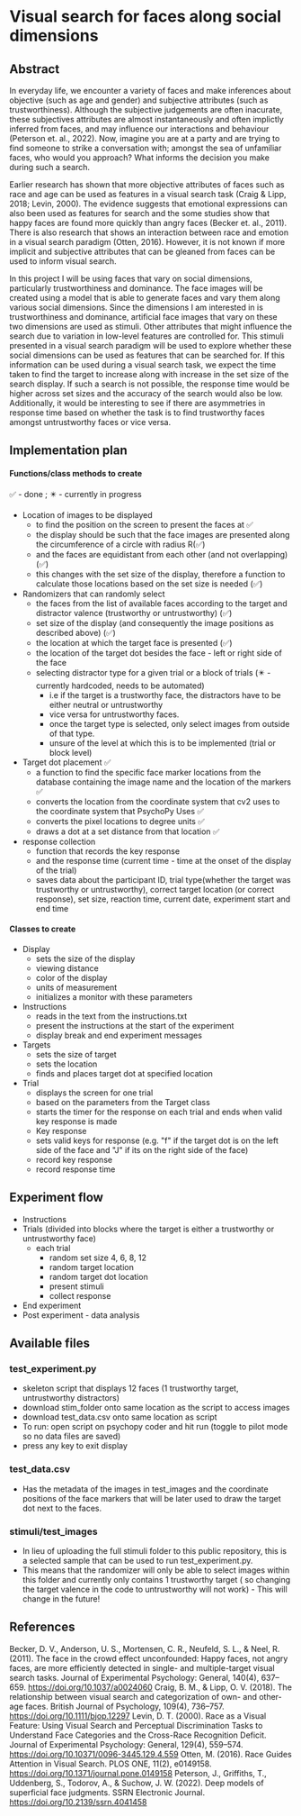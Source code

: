 # Visual search for faces along social dimensions

## Abstract

In everyday life, we encounter a variety of faces and make inferences about objective (such as age and gender) and subjective attributes (such as trustworthiness). Although the subjective judgements are often inacurate, these subjectives attributes are almost instantaneously and often implictly inferred from faces, and may influence our interactions and behaviour (Peterson et. al., 2022). Now, imagine you are at a party and are trying to find someone to strike a conversation with; amongst the sea of unfamiliar faces, who would you approach? What informs the decision you make during such a search. 

Earlier research has shown that more objective attributes of faces such as race and age can be used as features in a visual search task (Craig & Lipp, 2018; Levin, 2000). The evidence suggests that emotional expressions can also been used as features for search and the some studies show that happy faces are found more quickly than angry faces (Becker et. al., 2011). There is also research that shows an interaction between race and emotion in a visual search paradigm (Otten, 2016). However, it is not known if more implicit and subjective attributes that can be gleaned from faces can be used to inform visual search. 

In this project I will be using faces that vary on social dimensions, particularly trustworthiness and dominance. The face images will be created using a model that is able to generate faces and vary them along various social dimensions. Since the dimensions I am interested in is trustworthiness and dominance, artificial face images that vary on these two dimensions are used as stimuli. Other attributes that might influence the search due to variation in low-level features are controlled for. This stimuli presented in a visual search paradigm will be used to explore whether these social dimensions can be used as features that can be searched for. If this information can be used during a visual search task, we expect the time taken to find the target to increase along with increase in the set size of the search display. If such a search is not possible, the response time would be higher across set sizes and the accuracy of the search would also be low. Additionally, it would be interesting to see if there are asymmetries in response time based on whether the task is to find trustworthy faces amongst untrustworthy faces or vice versa. 

## Implementation plan
#### Functions/class methods to create 
✅ - done ; ✴️ - currently in progress 
- Location of images to be displayed
    - to find the position on the screen to present the faces at ✅
    - the display should be such that the face images are presented along the circumference of a circle with radius R(✅)
    - and the faces are equidistant from each other (and not overlapping) (✅)
    - this changes with the set size of the display, therefore a function to calculate those locations based on the set size is needed (✅)
- Randomizers that can randomly select
    - the faces from the list of available faces according to the target and distractor valence (trustworthy or untrustworthy) (✅)
    - set size of the display (and consequently the image positions as described above) (✅)
    - the location at which the target face is presented (✅)
    - the location of the target dot besides the face - left or right side of the face
    - selecting distractor type for a given trial or a block of trials (✴️ - currently hardcoded, needs to be automated)
        - i.e if the target is a trustworthy face, the distractors have to be either neutral or untrustworthy
        - vice versa for untrustworthy faces. 
        - once the target type is selected, only select images from outside of that type.
        - unsure of the level at which this is to be implemented (trial or block level) 
- Target dot placement ✅
    - a function to find the specific face marker locations from the database containing the image name and the location of the markers ✅
    - converts the location from the coordinate system that cv2 uses to the coordinate system that PsychoPy Uses ✅
    - converts the pixel locations to degree units ✅
    - draws a dot at a set distance from that location ✅
- response collection 
    - function that records the key response 
    - and the response time (current time - time at the onset of the display of the trial)
    - saves data about the participant ID, trial type(whether the target was trustworthy or untrustworthy), correct target location (or correct response), set size, reaction time, current date, experiment start and end time 
#### Classes to create
- Display 
    - sets the size of the display
    - viewing distance
    - color of the display
    - units of measurement 
    - initializes a monitor with these parameters
- Instructions
    - reads in the text from the instructions.txt
    - present the instructions at the start of the experiment 
    - display break and end experiment messages
- Targets
    - sets the size of target
    - sets the location
    - finds and places target dot at specified location 
- Trial 
    - displays the screen for one trial 
    - based on the parameters from the Target class
    - starts the timer for the response on each trial and ends when valid key response is made
    - Key response
    - sets valid keys for response (e.g. "f" if the target dot is on the left side of the face and "J" if its on the right side of the face)
    - record key response
    - record response time

## Experiment flow

- Instructions 
- Trials (divided into blocks where the target is either a trustworthy or untrustworthy face)
    -   each trial 
        - random set size 4, 6, 8, 12
        - random target location 
        - random target dot location 
        - present stimuli
        - collect response 
- End experiment 
- Post experiment - data analysis 

## Available files
### test_experiment.py
- skeleton script that displays 12 faces (1 trustworthy target, untrustworthy distractors)
- download stim_folder onto same location as the script to access images 
- download test_data.csv onto same location as script
- To run: open script on psychopy coder and hit run (toggle to pilot mode so no data files are saved)
- press any key to exit display 

### test_data.csv
- Has the metadata of the images in test_images and the coordinate positions of the face markers that will be later used to draw the target dot next to the faces. 

### stimuli/test_images
- In lieu of uploading the full stimuli folder to this public repository, this is a selected sample that can be used to run test_experiment.py. 
- This means that the randomizer will only be able to select images within this folder and currently only contains 1 trustworthy target ( so changing the target valence in the code to untrustworthy will not work) - This will change in the future! 




## References

Becker, D. V., Anderson, U. S., Mortensen, C. R., Neufeld, S. L., & Neel, R. (2011). The face in the crowd effect unconfounded: Happy faces, not angry faces, are more efficiently detected in single- and multiple-target visual search tasks. Journal of Experimental Psychology: General, 140(4), 637–659. https://doi.org/10.1037/a0024060
Craig, B. M., & Lipp, O. V. (2018). The relationship between visual search and categorization of own- and other-age faces. British Journal of Psychology, 109(4), 736–757. https://doi.org/10.1111/bjop.12297
Levin, D. T. (2000). Race as a Visual Feature: Using Visual Search and Perceptual Discrimination Tasks to Understand Face Categories and the Cross-Race Recognition Deficit. Journal of Experimental Psychology: General, 129(4), 559–574. https://doi.org/10.10371/0096-3445.129.4.559
Otten, M. (2016). Race Guides Attention in Visual Search. PLOS ONE, 11(2), e0149158. https://doi.org/10.1371/journal.pone.0149158
Peterson, J., Griffiths, T., Uddenberg, S., Todorov, A., & Suchow, J. W. (2022). Deep models of superficial face judgments. SSRN Electronic Journal. https://doi.org/10.2139/ssrn.4041458

